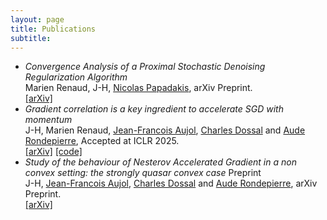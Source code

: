 ```yaml
---
layout: page
title: Publications
subtitle: 
---
```


- *Convergence Analysis of a Proximal Stochastic Denoising Regularization Algorithm*\
  Marien Renaud, J-H, [Nicolas Papadakis](https://www.math.u-bordeaux.fr/~npapadak/), arXiv Preprint.\
  [[arXiv]](https://arxiv.org/abs/2412.08262)
- *Gradient correlation is a key ingredient to accelerate SGD with momentum*\
  J-H, Marien Renaud, [Jean-Francois Aujol](https://www.math.u-bordeaux.fr/~jaujol/), [Charles Dossal](https://perso.math.univ-toulouse.fr/cdossal/) and [Aude Rondepierre](https://perso.math.univ-toulouse.fr/rondepierre/), Accepted at ICLR 2025.\
[[arXiv]](https://arxiv.org/abs/2410.07870) [[code]](https://github.com/J-Hermant/Momentum_Stochastic_GD)
- *Study of the behaviour of Nesterov Accelerated Gradient in a non convex setting: the strongly quasar convex case* Preprint\
 J-H, [Jean-Francois Aujol](https://www.math.u-bordeaux.fr/~jaujol/), [Charles Dossal](https://perso.math.univ-toulouse.fr/cdossal/) and [Aude Rondepierre](https://perso.math.univ-toulouse.fr/rondepierre/), arXiv Preprint.\
[[arXiv]](https://arxiv.org/abs/2405.19809)
